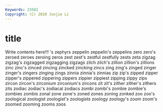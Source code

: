 ```yaml
---
Keywords: 23582
Copyright: (C) 2020 Junjie Li
---
```


# title

Write contents here!!!
's 
zephyrs 
zeppelin
zeppelin's 
zeppelins 
zero 
zero's 
zeroed 
zeroes 
zeroing 
zeros 
zest 
zest's
zestful 
zestfully 
zests 
zeta 
zigzag 
zigzag's 
zigzagged 
zigzagging 
zigzags 
zilch
zilch's 
zillion 
zillion's 
zillions 
zinc 
zinc's 
zinced 
zincing 
zincked 
zincking
zincs 
zing 
zing's 
zinged 
zinger 
zinger's 
zingers 
zinging 
zings 
zinnia
zinnia's 
zinnias 
zip 
zip's 
zipped 
zipper 
zipper's 
zippered 
zippering 
zippers
zippier 
zippiest 
zipping 
zippy 
zips 
zircon 
zircon's 
zirconium 
zirconium's 
zircons
zit 
zit's 
zither 
zither's 
zithers 
zits 
zodiac 
zodiac's 
zodiacal 
zodiacs
zombi 
zombi's 
zombie 
zombie's 
zombies 
zombis 
zonal 
zone 
zone's 
zoned
zones 
zoning 
zonked 
zoo 
zoo's 
zoological 
zoologist 
zoologist's 
zoologists 
zoology
zoology's 
zoom 
zoom's 
zoomed 
zooming 
zooms 
zoos 

